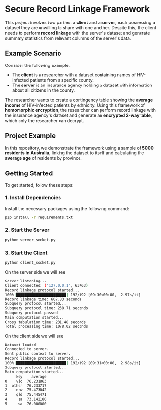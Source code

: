 # Secure Record Linkage Framework

This project involves two parties: a **client** and a **server**, each possessing a dataset they are unwilling to share with one another. Despite this, the client needs to perform **record linkage** with the server's dataset and generate summary statistics from relevant columns of the server's data.

## Example Scenario

Consider the following example: 

- The **client** is a researcher with a dataset containing names of HIV-infected patients from a specific county.
- The **server** is an insurance agency holding a dataset with information about all citizens in the county.

The researcher wants to create a contingency table showing the **average income** of HIV-infected patients by ethnicity. Using this framework of **homomorphic encryption**, the researcher can perform record linkage with the insurance agency's dataset and generate an **encrypted 2-way table**, which only the researcher can decrypt.

## Project Example

In this repository, we demonstrate the framework using a sample of **5000 residents in Australia**, linking the dataset to itself and calculating the **average age** of residents by province.

## Getting Started

To get started, follow these steps:

### 1. Install Dependencies  

Install the necessary packages using the following command:
```bash
pip install -r requirements.txt
```

### 2. Start the Server
```bash
python server_socket.py
```
### 3. Start the Client 
```bash
python client_socket.py
```
On the server side we will see

```bash
Server listening...
Client connected: ('127.0.0.1', 63763)
Record linkage protocol started...
100%|███████████████████████| 192/192 [09:30<00:00,  2.97s/it]
Record linkage time: 607.83 seconds
Subquery protocol started...
Subquery protocol time: 238.71 seconds
Subquery protocol passed
Main computation started...
Cross tabulation time: 231.48 seconds
Total processing time: 1078.02 seconds
```

On the client side we will see
```bash
Dataset loaded
Connected to server.
Sent public context to server.
Record linkage protocol started...
100%|███████████████████████| 192/192 [09:31<00:00,  2.98s/it]
Subquery protocol started...
Main computation started...
     key    average
0    vic  76.231863
1  other  76.233717
2    nsw  75.473042
3    qld  75.445471
4     sa  73.142180
5     wa  76.000000
```

